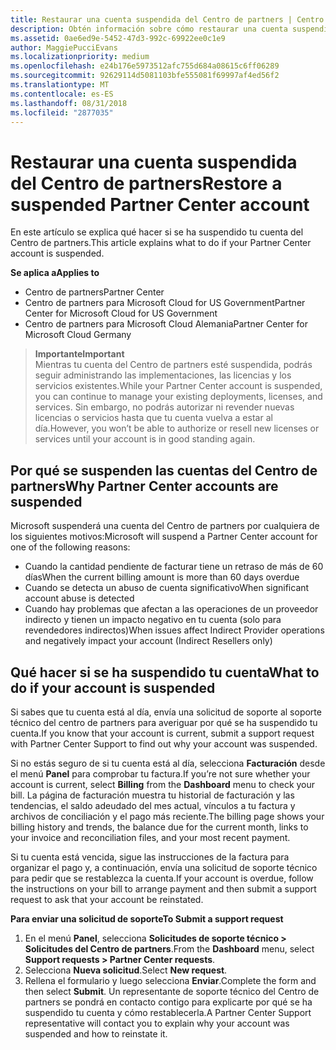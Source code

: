 ```yaml
---
title: Restaurar una cuenta suspendida del Centro de partners | Centro de partners
description: Obtén información sobre cómo restaurar una cuenta suspendida del Centro de partners, por qué se produce la suspensión de la cuenta de partner y cómo puedes usar tu cuenta durante la suspensión.
ms.assetid: 0ae6ed9e-5452-47d3-992c-69922ee0c1e9
author: MaggiePucciEvans
ms.localizationpriority: medium
ms.openlocfilehash: e24b176e5973512afc755d684a08615c6ff06289
ms.sourcegitcommit: 92629114d5081103bfe555081f69997af4ed56f2
ms.translationtype: MT
ms.contentlocale: es-ES
ms.lasthandoff: 08/31/2018
ms.locfileid: "2877035"
---
```

# <a name="restore-a-suspended-partner-center-account"></a><span data-ttu-id="569fc-103">Restaurar una cuenta suspendida del Centro de partners</span><span class="sxs-lookup"><span data-stu-id="569fc-103">Restore a suspended Partner Center account</span></span>

<span data-ttu-id="569fc-104">En este artículo se explica qué hacer si se ha suspendido tu cuenta del Centro de partners.</span><span class="sxs-lookup"><span data-stu-id="569fc-104">This article explains what to do if your Partner Center account is suspended.</span></span>

**<span data-ttu-id="569fc-105">Se aplica a</span><span class="sxs-lookup"><span data-stu-id="569fc-105">Applies to</span></span>**

-  <span data-ttu-id="569fc-106">Centro de partners</span><span class="sxs-lookup"><span data-stu-id="569fc-106">Partner Center</span></span>
-  <span data-ttu-id="569fc-107">Centro de partners para Microsoft Cloud for US Government</span><span class="sxs-lookup"><span data-stu-id="569fc-107">Partner Center for Microsoft Cloud for US Government</span></span>
-  <span data-ttu-id="569fc-108">Centro de partners para Microsoft Cloud Alemania</span><span class="sxs-lookup"><span data-stu-id="569fc-108">Partner Center for Microsoft Cloud Germany</span></span>

>**<span data-ttu-id="569fc-109">Importante</span><span class="sxs-lookup"><span data-stu-id="569fc-109">Important</span></span>**<br>
<span data-ttu-id="569fc-110">Mientras tu cuenta del Centro de partners esté suspendida, podrás seguir administrando las implementaciones, las licencias y los servicios existentes.</span><span class="sxs-lookup"><span data-stu-id="569fc-110">While your Partner Center account is suspended, you can continue to manage your existing deployments, licenses, and services.</span></span> <span data-ttu-id="569fc-111">Sin embargo, no podrás autorizar ni revender nuevas licencias o servicios hasta que tu cuenta vuelva a estar al día.</span><span class="sxs-lookup"><span data-stu-id="569fc-111">However, you won’t be able to authorize or resell new licenses or services until your account is in good standing again.</span></span>

## <a name="why-partner-center-accounts-are-suspended"></a><span data-ttu-id="569fc-112">Por qué se suspenden las cuentas del Centro de partners</span><span class="sxs-lookup"><span data-stu-id="569fc-112">Why Partner Center accounts are suspended</span></span>

<span data-ttu-id="569fc-113">Microsoft suspenderá una cuenta del Centro de partners por cualquiera de los siguientes motivos:</span><span class="sxs-lookup"><span data-stu-id="569fc-113">Microsoft will suspend a Partner Center account for one of the following reasons:</span></span>

- <span data-ttu-id="569fc-114">Cuando la cantidad pendiente de facturar tiene un retraso de más de 60 días</span><span class="sxs-lookup"><span data-stu-id="569fc-114">When the current billing amount is more than 60 days overdue</span></span> 
- <span data-ttu-id="569fc-115">Cuando se detecta un abuso de cuenta significativo</span><span class="sxs-lookup"><span data-stu-id="569fc-115">When significant account abuse is detected</span></span>
- <span data-ttu-id="569fc-116">Cuando hay problemas que afectan a las operaciones de un proveedor indirecto y tienen un impacto negativo en tu cuenta (solo para revendedores indirectos)</span><span class="sxs-lookup"><span data-stu-id="569fc-116">When issues affect Indirect Provider operations and negatively impact your account (Indirect Resellers only)</span></span>

## <a name="what-to-do-if-your-account-is-suspended"></a><span data-ttu-id="569fc-117">Qué hacer si se ha suspendido tu cuenta</span><span class="sxs-lookup"><span data-stu-id="569fc-117">What to do if your account is suspended</span></span>

<span data-ttu-id="569fc-118">Si sabes que tu cuenta está al día, envía una solicitud de soporte al soporte técnico del centro de partners para averiguar por qué se ha suspendido tu cuenta.</span><span class="sxs-lookup"><span data-stu-id="569fc-118">If you know that your account is current, submit a support request with Partner Center Support to find out why your account was suspended.</span></span> 

<span data-ttu-id="569fc-119">Si no estás seguro de si tu cuenta está al día, selecciona **Facturación** desde el menú **Panel** para comprobar tu factura.</span><span class="sxs-lookup"><span data-stu-id="569fc-119">If you’re not sure whether your account is current, select **Billing** from the **Dashboard** menu to check your bill.</span></span> <span data-ttu-id="569fc-120">La página de facturación muestra tu historial de facturación y las tendencias, el saldo adeudado del mes actual, vínculos a tu factura y archivos de conciliación y el pago más reciente.</span><span class="sxs-lookup"><span data-stu-id="569fc-120">The billing page shows your billing history and trends, the balance due for the current month, links to your invoice and reconciliation files, and your most recent payment.</span></span>

<span data-ttu-id="569fc-121">Si tu cuenta está vencida, sigue las instrucciones de la factura para organizar el pago y, a continuación, envía una solicitud de soporte técnico para pedir que se restablezca la cuenta.</span><span class="sxs-lookup"><span data-stu-id="569fc-121">If your account is overdue, follow the instructions on your bill to arrange payment and then submit a support request to ask that your account be reinstated.</span></span> 

**<span data-ttu-id="569fc-122">Para enviar una solicitud de soporte</span><span class="sxs-lookup"><span data-stu-id="569fc-122">To Submit a support request</span></span>**

1.  <span data-ttu-id="569fc-123">En el menú **Panel**, selecciona **Solicitudes de soporte técnico > Solicitudes del Centro de partners**.</span><span class="sxs-lookup"><span data-stu-id="569fc-123">From the **Dashboard** menu, select **Support requests > Partner Center requests**.</span></span>
2.  <span data-ttu-id="569fc-124">Selecciona **Nueva solicitud**.</span><span class="sxs-lookup"><span data-stu-id="569fc-124">Select **New request**.</span></span> 
3.  <span data-ttu-id="569fc-125">Rellena el formulario y luego selecciona **Enviar**.</span><span class="sxs-lookup"><span data-stu-id="569fc-125">Complete the form and then select **Submit**.</span></span> <span data-ttu-id="569fc-126">Un representante de soporte técnico del Centro de partners se pondrá en contacto contigo para explicarte por qué se ha suspendido tu cuenta y cómo restablecerla.</span><span class="sxs-lookup"><span data-stu-id="569fc-126">A Partner Center Support representative will contact you to explain why your account was suspended and how to reinstate it.</span></span>



